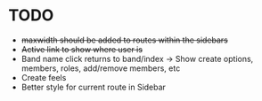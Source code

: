 # TODO

- ~~maxwidth should be added to routes within the sidebars~~
- ~~Active link to show where user is~~
- Band name click returns to band/index -> Show create options, members, roles, add/remove members, etc
- Create feels
- Better style for current route in Sidebar
